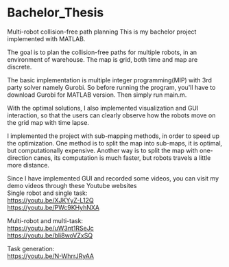 # Bachelor_Thesis
Multi-robot collision-free path planning
This is my bachelor project implemented with MATLAB.  

The goal is to plan the collision-free paths for multiple robots, in an environment of warehouse. The map is grid, both time and map are discrete.  

The basic implementation is multiple integer programming(MIP) with 3rd party solver namely Gurobi. So before running the program, you'll have to download Gurobi for MATLAB version. Then simply run main.m.  

With the optimal solutions, I also implemented visualization and GUI interaction, so that the users can clearly observe how the robots move on the grid map with time lapse.  

I implemented the project with sub-mapping methods, in order to speed up the optimization. One method is to split the map into sub-maps, it is optimal, but computationally expensive. Another way is to split the map with one-direction canes, its computation is much faster, but robots travels a little more distance.  

Since I have implemented GUI and recorded some videos, you can visit my demo videos through these Youtube websites  
Single robot and single task:  
https://youtu.be/XJKYyZ-L12Q  
https://youtu.be/PWc9KHyhNXA  

Multi-robot and multi-task:  
https://youtu.be/uW3nt1RSeJc  
https://youtu.be/bli8woVZxSQ  

Task generation:  
https://youtu.be/N-WhrrJRyAA  
